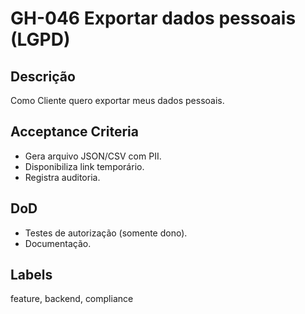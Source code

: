 <!--
ID: GH-046
Epic: Policies & Compliance
Phase: 5
-->

# GH-046 Exportar dados pessoais (LGPD)

## Descrição

Como Cliente quero exportar meus dados pessoais.

## Acceptance Criteria

- Gera arquivo JSON/CSV com PII.
- Disponibiliza link temporário.
- Registra auditoria.

## DoD

- Testes de autorização (somente dono).
- Documentação.

## Labels

feature, backend, compliance
